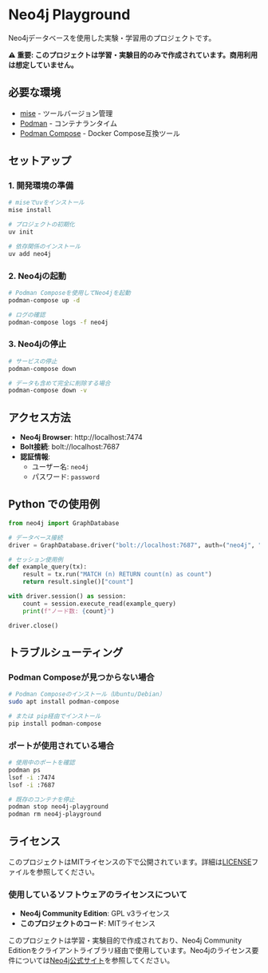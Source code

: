 # Neo4j Playground

Neo4jデータベースを使用した実験・学習用のプロジェクトです。

**⚠️ 重要: このプロジェクトは学習・実験目的のみで作成されています。商用利用は想定していません。**

## 必要な環境

- [mise](https://mise.jdx.dev/) - ツールバージョン管理
- [Podman](https://podman.io/) - コンテナランタイム
- [Podman Compose](https://github.com/containers/podman-compose) - Docker Compose互換ツール

## セットアップ

### 1. 開発環境の準備

```bash
# miseでuvをインストール
mise install

# プロジェクトの初期化
uv init

# 依存関係のインストール
uv add neo4j
```

### 2. Neo4jの起動

```bash
# Podman Composeを使用してNeo4jを起動
podman-compose up -d

# ログの確認
podman-compose logs -f neo4j
```

### 3. Neo4jの停止

```bash
# サービスの停止
podman-compose down

# データも含めて完全に削除する場合
podman-compose down -v
```

## アクセス方法

- **Neo4j Browser**: http://localhost:7474
- **Bolt接続**: bolt://localhost:7687
- **認証情報**: 
  - ユーザー名: `neo4j`
  - パスワード: `password`

## Python での使用例

```python
from neo4j import GraphDatabase

# データベース接続
driver = GraphDatabase.driver("bolt://localhost:7687", auth=("neo4j", "password"))

# セッション使用例
def example_query(tx):
    result = tx.run("MATCH (n) RETURN count(n) as count")
    return result.single()["count"]

with driver.session() as session:
    count = session.execute_read(example_query)
    print(f"ノード数: {count}")

driver.close()
```

## トラブルシューティング

### Podman Composeが見つからない場合

```bash
# Podman Composeのインストール（Ubuntu/Debian）
sudo apt install podman-compose

# または pip経由でインストール
pip install podman-compose
```

### ポートが使用されている場合

```bash
# 使用中のポートを確認
podman ps
lsof -i :7474
lsof -i :7687

# 既存のコンテナを停止
podman stop neo4j-playground
podman rm neo4j-playground
```

## ライセンス

このプロジェクトはMITライセンスの下で公開されています。詳細は[LICENSE](LICENSE)ファイルを参照してください。

### 使用しているソフトウェアのライセンスについて

- **Neo4j Community Edition**: GPL v3ライセンス
- **このプロジェクトのコード**: MITライセンス

このプロジェクトは学習・実験目的で作成されており、Neo4j Community Editionをクライアントライブラリ経由で使用しています。Neo4jのライセンス要件については[Neo4j公式サイト](https://neo4j.com/licensing/)を参照してください。